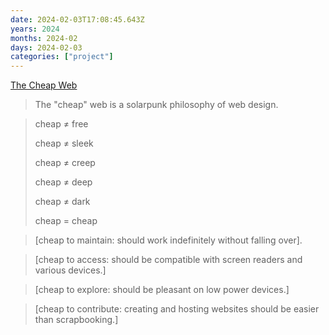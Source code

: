 ```yaml
---
date: 2024-02-03T17:08:45.643Z
years: 2024
months: 2024-02
days: 2024-02-03
categories: ["project"]
---
```

[The Cheap Web](https://potato.cheap)

> The "cheap" web is a solarpunk philosophy of web design.

> cheap ≠ free
>
> cheap ≠ sleek
>
> cheap ≠ creep
>
> cheap ≠ deep
>
> cheap ≠ dark
>
> cheap = cheap

> [cheap to maintain: should work indefinitely without falling over].

> [cheap to access: should be compatible with screen readers and various devices.]

> [cheap to explore: should be pleasant on low power devices.]

> [cheap to contribute: creating and hosting websites should be easier than scrapbooking.]
